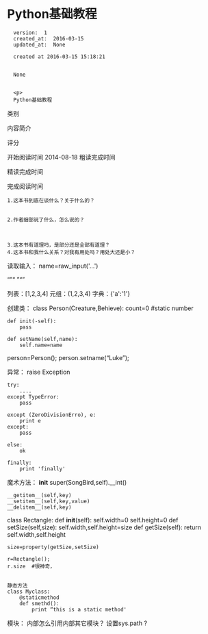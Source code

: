 
  # Python基础教程

      version:  1
      created_at:  2016-03-15
      updated_at:  None

      created at 2016-03-15 15:18:21 


      None


      <p>
      Python基础教程
类别

内容简介

评分

开始阅读时间
2014-08-18
粗读完成时间

精读完成时间

完成阅读时间




	1.这本书到底在谈什么？关于什么的？
		
		
	2.作者细部说了什么，怎么说的？ 
	


	3.这本书有道理吗，是部分还是全部有道理？ 
	4.这本书和我什么关系？对我有用处吗？用处大还是小？ 






读取输入： name=raw_input('...')

“”“
”“”

列表：[1,2,3,4]
元组：(1,2,3,4)
字典：{'a':'1'}


创建类： 
class Person(Creature,Behieve):
	count=0  #static number

	def init(-self):
		pass

	def setName(self,name):
		self.name=name

person=Person();
person.setname(“Luke”);


异常：
	raise Exception

	try:
		....
	except TypeError:
		pass

	except (ZeroDivisionErro), e:
		print e
	except:
		pass

	else:
		ok

	finally:
		print 'finally'


魔术方法：
	__init__
		super(SongBird,self).__int()

	__getitem__(self,key)
	__setitem__(self,key,value)
	__delitem__(self,key)


class Rectangle:
	def __init__(self):
		self.width=0
		self.height=0
	def setSize(self,size):
		self.width,self.height=size
	def getSize(self):
		return self.width,self.height

	size=property(getSize,setSize)

	r=Rectangle();
	r.size  #很神奇，


	静态方法
	class Myclass:
		@staticmethod  
		def smethd():
			print “this is a static method'


模块：
	内部怎么引用内部其它模块？
	设置sys.path ?
      </p>

  